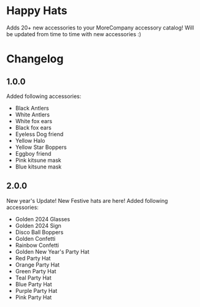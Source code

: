 # Happy Hats
Adds 20+ new accessories to your MoreCompany accessory catalog!
Will be updated from time to time with new accessories :)

# Changelog
## 1.0.0
Added following accessories:
- Black Antlers
- White Antlers
- White fox ears
- Black fox ears
- Eyeless Dog friend
- Yellow Halo
- Yellow Star Boppers
- Eggboy friend
- Pink kitsune mask
- Blue kitsune mask

## 2.0.0
New year's Update! New Festive hats are here!
Added following accessories:
- Golden 2024 Glasses
- Golden 2024 Sign
- Disco Ball Boppers
- Golden Confetti
- Rainbow Confetti
- Golden New Year's Party Hat
- Red Party Hat
- Orange Party Hat
- Green Party Hat
- Teal Party Hat
- Blue Party Hat
- Purple Party Hat
- Pink Party Hat
